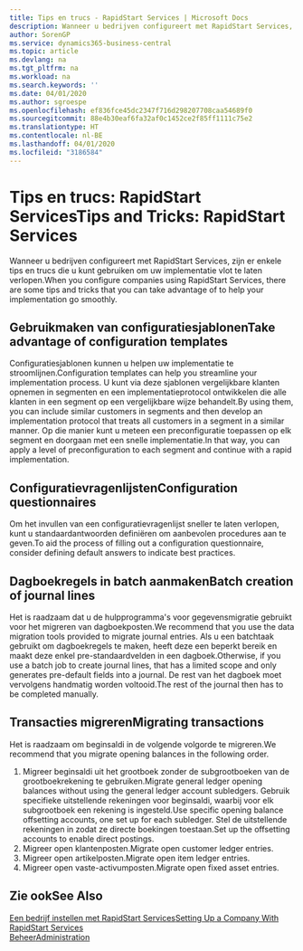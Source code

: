 ```yaml
---
title: Tips en trucs - RapidStart Services | Microsoft Docs
description: Wanneer u bedrijven configureert met RapidStart Services, zijn er enkele tips en trucs die u kunt gebruiken om uw implementatie vlot te laten verlopen.
author: SorenGP
ms.service: dynamics365-business-central
ms.topic: article
ms.devlang: na
ms.tgt_pltfrm: na
ms.workload: na
ms.search.keywords: ''
ms.date: 04/01/2020
ms.author: sgroespe
ms.openlocfilehash: ef836fce45dc2347f716d298207708caa54689f0
ms.sourcegitcommit: 88e4b30eaf6fa32af0c1452ce2f85ff1111c75e2
ms.translationtype: HT
ms.contentlocale: nl-BE
ms.lasthandoff: 04/01/2020
ms.locfileid: "3186584"
---
```

# <a name="tips-and-tricks-rapidstart-services"></a><span data-ttu-id="cb63d-103">Tips en trucs: RapidStart Services</span><span class="sxs-lookup"><span data-stu-id="cb63d-103">Tips and Tricks: RapidStart Services</span></span>
<span data-ttu-id="cb63d-104">Wanneer u bedrijven configureert met RapidStart Services, zijn er enkele tips en trucs die u kunt gebruiken om uw implementatie vlot te laten verlopen.</span><span class="sxs-lookup"><span data-stu-id="cb63d-104">When you configure companies using RapidStart Services, there are some tips and tricks that you can take advantage of to help your implementation go smoothly.</span></span>  

## <a name="take-advantage-of-configuration-templates"></a><span data-ttu-id="cb63d-105">Gebruikmaken van configuratiesjablonen</span><span class="sxs-lookup"><span data-stu-id="cb63d-105">Take advantage of configuration templates</span></span>  
<span data-ttu-id="cb63d-106">Configuratiesjablonen kunnen u helpen uw implementatie te stroomlijnen.</span><span class="sxs-lookup"><span data-stu-id="cb63d-106">Configuration templates can help you streamline your implementation process.</span></span> <span data-ttu-id="cb63d-107">U kunt via deze sjablonen vergelijkbare klanten opnemen in segmenten en een implementatieprotocol ontwikkelen die alle klanten in een segment op een vergelijkbare wijze behandelt.</span><span class="sxs-lookup"><span data-stu-id="cb63d-107">By using them, you can include similar customers in segments and then develop an implementation protocol that treats all customers in a segment in a similar manner.</span></span> <span data-ttu-id="cb63d-108">Op die manier kunt u meteen een preconfiguratie toepassen op elk segment en doorgaan met een snelle implementatie.</span><span class="sxs-lookup"><span data-stu-id="cb63d-108">In that way, you can apply a level of preconfiguration to each segment and continue with a rapid implementation.</span></span>  

## <a name="configuration-questionnaires"></a><span data-ttu-id="cb63d-109">Configuratievragenlijsten</span><span class="sxs-lookup"><span data-stu-id="cb63d-109">Configuration questionnaires</span></span>  
<span data-ttu-id="cb63d-110">Om het invullen van een configuratievragenlijst sneller te laten verlopen, kunt u standaardantwoorden definiëren om aanbevolen procedures aan te geven.</span><span class="sxs-lookup"><span data-stu-id="cb63d-110">To aid the process of filling out a configuration questionnaire, consider defining default answers to indicate best practices.</span></span>  

## <a name="batch-creation-of-journal-lines"></a><span data-ttu-id="cb63d-111">Dagboekregels in batch aanmaken</span><span class="sxs-lookup"><span data-stu-id="cb63d-111">Batch creation of journal lines</span></span>  
<span data-ttu-id="cb63d-112">Het is raadzaam dat u de hulpprogramma's voor gegevensmigratie gebruikt voor het migreren van dagboekposten.</span><span class="sxs-lookup"><span data-stu-id="cb63d-112">We recommend that you use the data migration tools provided to migrate journal entries.</span></span> <span data-ttu-id="cb63d-113">Als u een batchtaak gebruikt om dagboekregels te maken, heeft deze een beperkt bereik en maakt deze enkel pre-standaardvelden in een dagboek.</span><span class="sxs-lookup"><span data-stu-id="cb63d-113">Otherwise, if you use a batch job to create journal lines, that has a limited scope and only generates pre-default fields into a journal.</span></span> <span data-ttu-id="cb63d-114">De rest van het dagboek moet vervolgens handmatig worden voltooid.</span><span class="sxs-lookup"><span data-stu-id="cb63d-114">The rest of the journal then has to be completed manually.</span></span>  

## <a name="migrating-transactions"></a><span data-ttu-id="cb63d-115">Transacties migreren</span><span class="sxs-lookup"><span data-stu-id="cb63d-115">Migrating transactions</span></span>  
<span data-ttu-id="cb63d-116">Het is raadzaam om beginsaldi in de volgende volgorde te migreren.</span><span class="sxs-lookup"><span data-stu-id="cb63d-116">We recommend that you migrate opening balances in the following order.</span></span> <!--Be aware that you cannot insert ledger entries directly. Instead you must use journals to post the journal lines--> 

1.  <span data-ttu-id="cb63d-117">Migreer beginsaldi uit het grootboek zonder de subgrootboeken van de grootboekrekening te gebruiken.</span><span class="sxs-lookup"><span data-stu-id="cb63d-117">Migrate general ledger opening balances without using the general ledger account subledgers.</span></span> <span data-ttu-id="cb63d-118">Gebruik specifieke uitstellende rekeningen voor beginsaldi, waarbij voor elk subgrootboek een rekening is ingesteld.</span><span class="sxs-lookup"><span data-stu-id="cb63d-118">Use specific opening balance offsetting accounts, one set up for each subledger.</span></span> <span data-ttu-id="cb63d-119">Stel de uitstellende rekeningen in zodat ze directe boekingen toestaan.</span><span class="sxs-lookup"><span data-stu-id="cb63d-119">Set up the offsetting accounts to enable direct postings.</span></span>  
2.  <span data-ttu-id="cb63d-120">Migreer open klantenposten.</span><span class="sxs-lookup"><span data-stu-id="cb63d-120">Migrate open customer ledger entries.</span></span>  <!--work on these-->
3.  <span data-ttu-id="cb63d-121">Migreer open artikelposten.</span><span class="sxs-lookup"><span data-stu-id="cb63d-121">Migrate open item ledger entries.</span></span>  
4.  <span data-ttu-id="cb63d-122">Migreer open vaste-activumposten.</span><span class="sxs-lookup"><span data-stu-id="cb63d-122">Migrate open fixed asset entries.</span></span>  

## <a name="see-also"></a><span data-ttu-id="cb63d-123">Zie ook</span><span class="sxs-lookup"><span data-stu-id="cb63d-123">See Also</span></span>  
[<span data-ttu-id="cb63d-124">Een bedrijf instellen met RapidStart Services</span><span class="sxs-lookup"><span data-stu-id="cb63d-124">Setting Up a Company With RapidStart Services</span></span>](admin-set-up-a-company-with-rapidstart.md)  
[<span data-ttu-id="cb63d-125">Beheer</span><span class="sxs-lookup"><span data-stu-id="cb63d-125">Administration</span></span>](admin-setup-and-administration.md)
